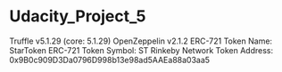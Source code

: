 # Udacity_Project_5
 
Truffle v5.1.29 (core: 5.1.29)
OpenZeppelin v2.1.2
ERC-721 Token Name: StarToken
ERC-721 Token Symbol: ST
Rinkeby Network Token Address: 0x9B0c909D3Da0796D998b13e98ad5AAEa88a03aa5
